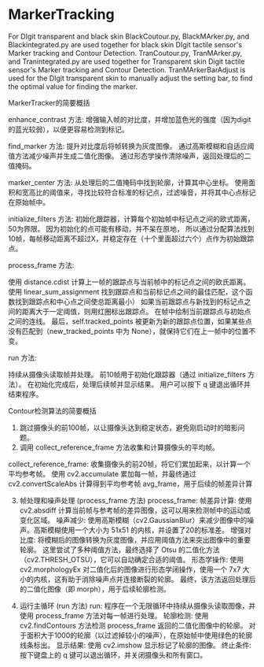 # MarkerTracking
For DIgit transparent and black skin 
BlackCoutour.py, BlackMArker.py, and Blackintegrated.py are used together for black skin DIgit tactile sensor's Marker tracking and Contour Detection.
TranCoutour.py, TranMArker.py, and Tranintegrated.py are used together for Transparent skin Digit tactile sensor's Marker tracking and Contour Detection.
TranMArkerBarAdjust is used for the DIgit transparent skin to manually adjust the setting bar, to find the optimal value for finding the marker.

MarkerTracker的简要概括

enhance_contrast 方法:
增强输入帧的对比度，并增加蓝色光的强度（因为digit的蓝光较弱），以便更容易检测到标记。

find_marker 方法:
提升对比度后将帧转换为灰度图像。
通过高斯模糊和自适应阈值方法减少噪声并生成二值化图像。
通过形态学操作清除噪声，返回处理后的二值掩码。

marker_center 方法:
从处理后的二值掩码中找到轮廓，计算其中心坐标。
使用面积和宽高比的阈值来，寻找比较符合标准的标记点，过滤噪音，并将其中心点标记在原始帧中。

initialize_filters 方法:
初始化跟踪器，计算每个初始帧中标记点之间的欧式距离，50为界限。
因为初始化的点可能有移动，并不呆在原地， 
所以通过分配算法找到10帧，每帧移动距离不超过X，并稳定存在（十个里面超过六个）点作为初始跟踪点。

process_frame 方法:

使用 distance.cdist 计算上一帧的跟踪点与当前帧中的标记点之间的欧氏距离。
使用 linear_sum_assignment 找到跟踪点和当前标记点之间的最佳匹配，这个函数找到跟踪点和中心点之间使总距离最小）
如果当前跟踪点与新找到的标记点之间的距离大于一定阈值，则用红圈标出跟踪点。
在帧中绘制当前跟踪点与初始点之间的连线。
最后，self.tracked_points 被更新为新的跟踪点位置，如果某些点没有匹配到（new_tracked_points 中为 None），就保持它们在上一帧中的位置不变。


run 方法:

持续从摄像头读取帧并处理。
前10帧用于初始化跟踪器（通过 initialize_filters 方法）。
在初始化完成后，处理后续帧并显示结果。
用户可以按下 q 键退出循环并结束程序。





 
Contour检测算法的简要概括

1. 跳过摄像头的前100帧，以让摄像头达到稳定状态，避免刚启动时的暗影问题。
2. 调用 collect_reference_frame 方法收集和计算摄像头的平均帧。

collect_reference_frame:
收集摄像头的前20帧，将它们累加起来，以计算一个平均参考帧。
使用 cv2.accumulate 累加每一帧，并最终通过 cv2.convertScaleAbs 计算得到平均参考帧 avg_frame，用于后续的帧差异计算

3. 帧处理和噪声处理 (process_frame 方法)
process_frame:
帧差异计算:
使用 cv2.absdiff 计算当前帧与参考帧的差异图像，这可以用来检测帧中的运动或变化区域。
噪声减少:
使用高斯模糊（cv2.GaussianBlur）来减少图像中的噪声。高斯模糊使用一个大小为 51x51 的内核，并设置了20的标准差。
增强对比度:
将模糊后的图像转换为灰度图像，并应用阈值方法来突出图像中的重要轮廓。
这里尝试了多种阈值方法，最终选择了 Otsu 的二值化方法（cv2.THRESH_OTSU），它可以自动确定合适的阈值。
形态学操作:
使用 cv2.morphologyEx 对二值化后的图像进行形态学闭操作，使用一个 7x7 大小的内核，这有助于消除噪声点并连接断裂的轮廓。
最终，该方法返回处理后的二值化图像（即 morph），用于后续轮廓检测。

4. 运行主循环 (run 方法)
run:
程序在一个无限循环中持续从摄像头读取图像，并使用 process_frame 方法对每一帧进行处理。
轮廓检测:
使用 cv2.findContours 方法检测 process_frame 返回的二值化图像中的轮廓。
对于面积大于1000的轮廓（以过滤掉较小的噪声），在原始帧中使用绿色的轮廓线条标出。
显示结果:
使用 cv2.imshow 显示标记了轮廓的图像。
终止条件:
按下键盘上的 q 键可以退出循环，并关闭摄像头和所有窗口。

